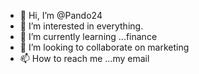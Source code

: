 - 👋 Hi, I’m @Pando24
- 👀 I’m interested in everything.
- 🌱 I’m currently learning ...finance
- 💞️ I’m looking to collaborate on marketing
- 📫 How to reach me ...my email

<!---
Pando24/Pando24 is a ✨ special ✨ repository because its `README.md` (this file) appears on your GitHub profile.
You can click the Preview link to take a look at your changes.
--->
